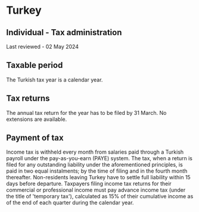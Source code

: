 # Turkey
## Individual - Tax administration
Last reviewed - 02 May 2024
## Taxable period 
The Turkish tax year is a calendar year.
## Tax returns
The annual tax return for the year has to be filed by 31 March. No extensions are available.
## Payment of tax
Income tax is withheld every month from salaries paid through a Turkish payroll under the pay-as-you-earn (PAYE) system.
The tax, when a return is filed for any outstanding liability under the aforementioned principles, is paid in two equal instalments; by the time of filing and in the fourth month thereafter. Non-residents leaving Turkey have to settle full liability within 15 days before departure.
Taxpayers filing income tax returns for their commercial or professional income must pay advance income tax (under the title of 'temporary tax'), calculated as 15% of their cumulative income as of the end of each quarter during the calendar year.
